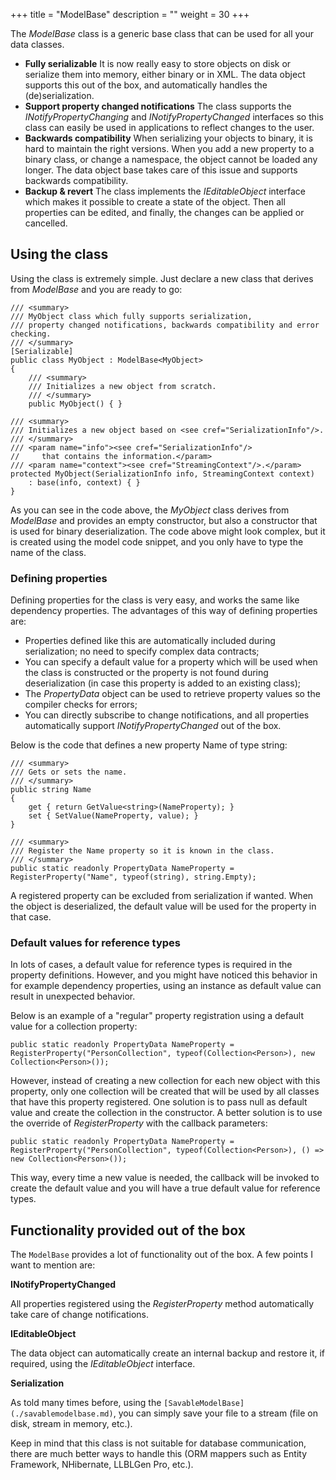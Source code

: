 +++
title = "ModelBase" 
description = ""
weight = 30
+++

The *ModelBase* class is a generic base class that can be used for all your data classes.

-   **Fully serializable**
    It is now really easy to store objects on disk or serialize them into memory, either binary or in XML. The data object supports this out of the box, and automatically handles the (de)serialization.
-   **Support property changed notifications**
    The class supports the *INotifyPropertyChanging* and *INotifyPropertyChanged* interfaces so this class can easily be used in applications to reflect changes to the user.
-   **Backwards compatibility**
    When serializing your objects to binary, it is hard to maintain the right versions. When you add a new property to a binary class, or change a namespace, the object cannot be loaded any longer. The data object base takes care of this issue and supports backwards compatibility.
-   **Backup & revert**
    The class implements the *IEditableObject* interface which makes it possible to create a state of the object. Then all properties can be edited, and finally, the changes can be applied or cancelled.

## Using the class

Using the class is extremely simple. Just declare a new class that derives from *ModelBase* and you are ready to go:

```
/// <summary>
/// MyObject class which fully supports serialization,
/// property changed notifications, backwards compatibility and error checking.
/// </summary>
[Serializable]
public class MyObject : ModelBase<MyObject>
{
    /// <summary>
    /// Initializes a new object from scratch.
    /// </summary>
    public MyObject() { }

/// <summary>
/// Initializes a new object based on <see cref="SerializationInfo"/>.
/// </summary>
/// <param name="info"><see cref="SerializationInfo"/>
//     that contains the information.</param>
/// <param name="context"><see cref="StreamingContext"/>.</param>
protected MyObject(SerializationInfo info, StreamingContext context)
    : base(info, context) { }
}
```

As you can see in the code above, the *MyObject* class derives from *ModelBase* and provides an empty constructor, but also a constructor that is used for binary deserialization. The code above might look complex, but it is created using the model code snippet, and you only have to type the name of the class.

### Defining properties

Defining properties for the class is very easy, and works the same like dependency properties. The advantages of this way of defining properties are:

-   Properties defined like this are automatically included during serialization; no need to specify complex data contracts;
-   You can specify a default value for a property which will be used when the class is constructed or the property is not found during deserialization (in case this property is added to an existing class);
-   The *PropertyData* object can be used to retrieve property values so the compiler checks for errors;
-   You can directly subscribe to change notifications, and all properties automatically support *INotifyPropertyChanged* out of the box.

Below is the code that defines a new property Name of type string:

```
/// <summary>
/// Gets or sets the name.
/// </summary>
public string Name
{
    get { return GetValue<string>(NameProperty); }
    set { SetValue(NameProperty, value); }
}

/// <summary>
/// Register the Name property so it is known in the class.
/// </summary>
public static readonly PropertyData NameProperty = RegisterProperty("Name", typeof(string), string.Empty);
```

A registered property can be excluded from serialization if wanted. When the object is deserialized, the default value will be used for the property in that case.

### Default values for reference types

In lots of cases, a default value for reference types is required in the property definitions. However, and you might have noticed this behavior in for example dependency properties, using an instance as default value can result in unexpected behavior.

Below is an example of a "regular" property registration using a default value for a collection property:

```
public static readonly PropertyData NameProperty = RegisterProperty("PersonCollection", typeof(Collection<Person>), new Collection<Person>());
```

However, instead of creating a new collection for each new object with this property, only one collection will be created that will be used by all classes that have this property registered. One solution is to pass null as default value and create the collection in the constructor. A better solution is to use the override of *RegisterProperty* with the callback parameters:

```
public static readonly PropertyData NameProperty = RegisterProperty("PersonCollection", typeof(Collection<Person>), () => new Collection<Person>());
```

This way, every time a new value is needed, the callback will be invoked to create the default value and you will have a true default value for reference types.

## Functionality provided out of the box

The `ModelBase` provides a lot of functionality out of the box. A few points I want to mention are:

**INotifyPropertyChanged**

All properties registered using the *RegisterProperty* method automatically take care of change notifications.

**IEditableObject**

The data object can automatically create an internal backup and restore it, if required, using the *IEditableObject* interface.

**Serialization**

As told many times before, using the `[SavableModelBase](./savablemodelbase.md)`, you can simply save your file to a stream (file on disk, stream in memory, etc.).

Keep in mind that this class is not suitable for database communication, there are much better ways to handle this (ORM mappers such as Entity Framework, NHibernate, LLBLGen Pro, etc.).

